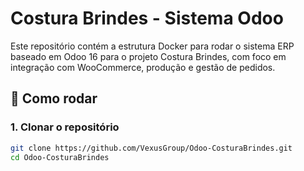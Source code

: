 # Costura Brindes - Sistema Odoo

Este repositório contém a estrutura Docker para rodar o sistema ERP baseado em Odoo 16 para o projeto Costura Brindes, com foco em integração com WooCommerce, produção e gestão de pedidos.

## 🚀 Como rodar

### 1. Clonar o repositório
```bash
git clone https://github.com/VexusGroup/Odoo-CosturaBrindes.git
cd Odoo-CosturaBrindes

